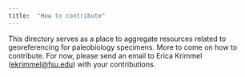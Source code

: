 ```yaml
---
title:  "How to contribute"
---
```


This directory serves as a place to aggregate resources related to georeferencing for paleobiology specimens. More to come on how to contribute. For now, please send an email to Erica Krimmel (ekrimmel@fsu.edu) with your contributions.
